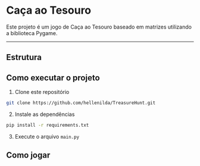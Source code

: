# Caça ao Tesouro

Este projeto é um jogo de Caça ao Tesouro baseado em matrizes utilizando a biblioteca Pygame.

---

## Estrutura

## Como executar o projeto

1. Clone este repositório
```bash
git clone https://github.com/hellenilda/TreasureHunt.git
```

2. Instale as dependências
```bash
pip install -r requirements.txt
```

3. Execute o arquivo `main.py`

## Como jogar